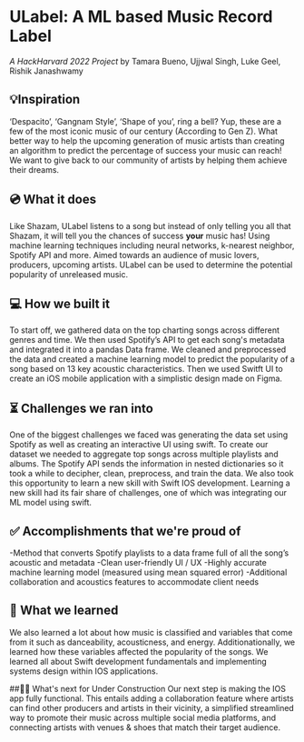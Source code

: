 # ULabel: A ML based Music Record Label 
*A HackHarvard 2022 Project* by Tamara Bueno, Ujjwal Singh, Luke Geel, Rishik Janashwamy

## 💡Inspiration
‘Despacito’, ‘Gangnam Style’, ‘Shape of you’, ring a bell? Yup, these are a few of the most iconic music of our century (According to Gen Z). What better way to help the upcoming generation of music artists than creating an algorithm to predict the percentage of success your music can reach! We want to give back to our community of artists by helping them achieve their dreams. 

## 💿 What it does
Like Shazam, ULabel listens to a song but instead of only telling you all that Shazam, it will tell you the chances of success **your** music has! Using machine learning techniques including neural networks, k-nearest neighbor, Spotify API and more. Aimed towards an audience of music lovers, producers, upcoming artists. ULabel can be used to determine the potential popularity of unreleased music. 

## 💻 How we built it
To start off, we gathered data on the top charting songs across different genres and time. We then used Spotify’s API to get each song's metadata and integrated it into a pandas Data frame. We cleaned and preprocessed the data and created a machine learning model to predict the popularity of a song based on 13 key acoustic characteristics. Then we used Switft UI to create an iOS mobile application with a simplistic design made on Figma. 

## ⏳ Challenges we ran into
One of the biggest challenges we faced was generating the data set using Spotify as well as creating an interactive UI using swift. To create our dataset we needed to aggregate top songs across multiple playlists and albums. The Spotify API sends the information in nested dictionaries so it took a while to decipher, clean, preprocess, and train the data. We also took this opportunity to learn a new skill with Swift IOS development. Learning a new skill had its fair share of challenges, one of which was integrating our ML model using swift.  

## ✅ Accomplishments that we're proud of
-Method that converts Spotify playlists to a data frame full of all the song’s acoustic and metadata
-Clean user-friendly UI / UX
-Highly accurate machine learning model (measured using mean squared error)
-Additional collaboration and acoustics features to accommodate client needs

## 🧠 What we learned
We also learned a lot about how music is classified and variables that come from it such as danceability, acousticness, and energy. Additionationally, we learned how these variables affected the popularity of the songs. We learned all about Swift development fundamentals and implementing systems design within IOS applications. 

##👷‍♂️ What's next for Under Construction
Our next step is making the IOS app fully functional. This entails adding a collaboration feature where artists can find other producers and artists in their vicinity, a simplified streamlined way to promote their music across multiple social media platforms, and connecting artists with venues & shoes that match their target audience. 
